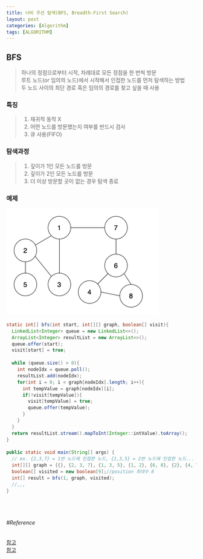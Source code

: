 ```yaml
---
title: 너비 우선 탐색(BFS, Breadth-First Search)
layout: post
categories: [Algorithm]
tags: [ALGORITHM]
---
```


## BFS
> 하나의 정점으로부터 시작, 차례대로 모든 정점을 한 번씩 방문<br/>
> 루트 노드(or 임의의 노드)에서 시작해서 인접한 노드를 먼저 탐색하는 방법<br/>
> 두 노드 사이의 최단 경로 혹은 임의의 경로를 찾고 싶을 때 사용<br/>

### 특징
> 1) 재귀적 동작 X<br/>
> 2) 어떤 노드를 방문했는지 여부를 반드시 검사<br/>
> 3) 큐 사용(FIFO)<br/>

### 탐색과정
> 1) 깊이가 1인 모든 노드를 방문<br/>
> 2) 깊이가 2인 모든 노드를 방문<br/>
> 3) 더 이상 방문할 곳이 없는 경우 탐색 종료<br/>

### 예제
![bfs_ex](/assets/img/bfs.png)

```java
static int[] bfs(int start, int[][] graph, boolean[] visit){
  LinkedList<Integer> queue = new LinkedList<>();
  ArrayList<Integer> resultList = new ArrayList<>();
  queue.offer(start);
  visit[start] = true;

  while (queue.size() > 0){
    int nodeIdx = queue.poll();
    resultList.add(nodeIdx);
    for(int i = 0; i < graph[nodeIdx].length; i++){
      int tempValue = graph[nodeIdx][i];
      if(!visit[tempValue]){
        visit[tempValue] = true;
        queue.offer(tempValue);
      }
    }
  }
  return resultList.stream().mapToInt(Integer::intValue).toArray();
}

public static void main(String[] args) {
  // ex. {2,3,7} = 1번 노드에 인접한 노드, {1,3,5} = 2번 노드에 인접한 노드...
  int[][] graph = {{}, {2, 3, 7}, {1, 3, 5}, {1, 2}, {6, 8}, {2}, {4, 7, 8}, {1, 6}, {4, 6}};
  boolean[] visited = new boolean[9];//position 최대수 8
  int[] result = bfs(1, graph, visited);
  //,,,
}

```

<br/>
<br/>

###### #Reference
[참고](https://gmlwjd9405.github.io/2018/08/15/algorithm-bfs.html)<br/>
[참고](https://velog.io/@ygy0102/Java-BFS-%EB%84%88%EB%B9%84-%EC%9A%B0%EC%84%A0-%ED%83%90%EC%83%89-%EA%B5%AC%ED%98%84-%EC%9E%90%EB%B0%94-Java)<br/>
